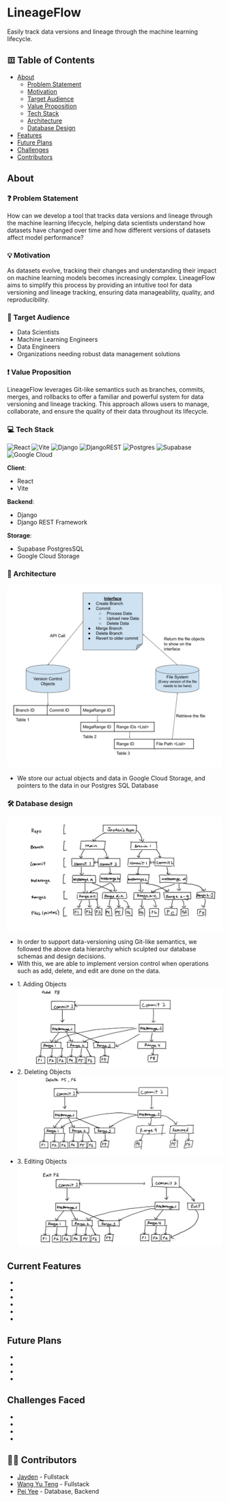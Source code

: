# LineageFlow
Easily track data versions and lineage through the machine learning lifecycle.

## 𝌞 Table of Contents
- [About](#about)
    - [Problem Statement](#problem-statement)
    - [Motivation](#motivation)
    - [Target Audience](#target-audience)
    - [Value Proposition](#value-proposition)
    - [Tech Stack](#tech-stack)
    - [Architecture](#architecture)
    - [Database Design](#database-design)
- [Features](#features)
- [Future Plans](#roadmap-for-scalability-and-availability)
- [Challenges](#challenges-faced)
- [Contributors](#-contributors)

## About
### <a name="problem-statement"></a>❓ Problem Statement
How can we develop a tool that tracks data versions and lineage through the machine learning lifecycle, helping data scientists understand how datasets have changed over time and how different versions of datasets affect model performance?

### <a name="motivation"></a>💡 Motivation
As datasets evolve, tracking their changes and understanding their impact on machine learning models becomes increasingly complex. LineageFlow aims to simplify this process by providing an intuitive tool for data versioning and lineage tracking, ensuring data manageability, quality, and reproducibility.

### <a name="target-audience"></a>🧑 Target Audience
- Data Scientists
- Machine Learning Engineers
- Data Engineers
- Organizations needing robust data management solutions

### <a name="value-proposition"></a>❗ Value Proposition
LineageFlow leverages Git-like semantics such as branches, commits, merges, and rollbacks to offer a familiar and powerful system for data versioning and lineage tracking. This approach allows users to manage, collaborate, and ensure the quality of their data throughout its lifecycle.

### <a name="tech-stack"></a>💻 Tech Stack
![React](https://img.shields.io/badge/React-%23061DAFB.svg?style=for-the-badge&logo=React&logoColor=white)
![Vite](https://img.shields.io/badge/vite-%23646CFF.svg?style=for-the-badge&logo=vite&logoColor=white)
![Django](https://img.shields.io/badge/Django-%23092E20.svg?style=for-the-badge&logo=Django&logoColor=white)
![DjangoREST](https://img.shields.io/badge/DJANGO-REST-ff1709?style=for-the-badge&logo=django&logoColor=white&color=ff1709&labelColor=gray)
![Postgres](https://img.shields.io/badge/Postgres-%23316192.svg?style=for-the-badge&logo=PostgreSQL&logoColor=white)
![Supabase](https://img.shields.io/badge/Supabase-3ECF8E?style=for-the-badge&logo=supabase&logoColor=white)
![Google Cloud](https://img.shields.io/badge/GoogleCloud-%234285F4.svg?style=for-the-badge&logo=google-cloud&logoColor=white)

**Client**:
- React
- Vite

**Backend**:
- Django
- Django REST Framework

**Storage**:
- Supabase PostgresSQL
- Google Cloud Storage

### <a name="architecture"></a>🔨 Architecture
![Architecture Diagram](https://github.com/WangYuTengg/LineageFlow/blob/main/assets/architecture-diagram.jpg)
- We store our actual objects and data in Google Cloud Storage, and pointers to the data in our Postgres SQL Database

### <a name='database-design'></a>🛠️ Database design
![Data Hierarchy Diagram](https://github.com/WangYuTengg/LineageFlow/blob/main/assets/data_hierarchy.jpg)
- In order to support data-versioning using Git-like semantics, we followed the above data hierarchy which sculpted our database schemas and design decisions.
- With this, we are able to implement version control when operations such as add, delete, and edit are done on the data.

<ul>
  <li>
    1. Adding Objects
    <br>
    <img src="https://github.com/WangYuTengg/LineageFlow/blob/main/assets/adding_objects.jpg" alt="Add Object Diagram">
  </li>
  <li>
    2. Deleting Objects
    <br>
    <img src="https://github.com/WangYuTengg/LineageFlow/blob/main/assets/deleting_objects.jpg" alt="Delete Object Diagram">
  </li>
  <li>
    3. Editing Objects
    <br>
    <img src="https://github.com/WangYuTengg/LineageFlow/blob/main/assets/editing_objects.jpg" alt="Edit Object Diagram">
  </li>
</ul>

## Current Features
- 
-
-
-
-
-

## Future Plans
-
-
-
-

## Challenges Faced
- 
- 
- 
-

## ✍🏻 Contributors
* [Jayden](https://github.com/MomPansy) - Fullstack
* [Wang Yu Teng](https://github.com/WangYuTengg) - Fullstack 
* [Pei Yee](https://github.com/heypeiyee) - Database, Backend